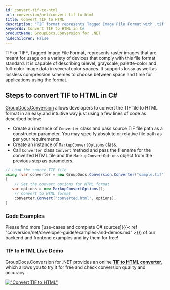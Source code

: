 ```yaml
---
id: convert-tif-to-html
url: conversion/net/convert-tif-to-html
title: Convert TIF to HTML
description: "TIF format represents Tagged Image File Format with .tif extension. Learn how to convert TIF to HTML file programmatically in C# language using GroupDocs.Conversion for .NET library."
keywords: Convert TIF to HTML in C#
productName: GroupDocs.Conversion for .NET
hideChildren: False
---
```


TIF or TIFF, Tagged Image File Format, represents raster images that are meant for usage on a variety of devices that comply with this file format standard. It is capable of describing bilevel, grayscale, palette-color and full-color image data in several color spaces. It supports lossy as well as lossless compression schemes to choose between space and time for applications using the format.

## Steps to convert TIF to HTML in C#

[GroupDocs.Conversion](https://products.groupdocs.com/conversion/net) allows developers to convert the TIF file to HTML format in an easy and intuitive way just using a few lines of code as described below:

* Create an instance of `Converter` class and pass source TIF file path as a constructor parameter. You may specify absolute or relative file path as per your requirements. 
* Create an instance of `MarkupConvertOptions` class.
* Call `Converter` class `Convert` method and pass the filename for the converted HTML file and the `MarkupConvertOptions` object from the previous step as parameters.

```csharp
// Load the source TIF file
using (var converter = new GroupDocs.Conversion.Converter("sample.tif"))
{
    // Set the convert options for HTML format
   var options = new MarkupConvertOptions();
    // Convert to HTML format
    converter.Convert("converted.html", options);
}
```

### Code Examples

Please find more [use-cases and complete C# sources]({{< ref "conversion/net/developer-guide/examples-and-demos.md" >}}) of our backend and frontend examples and try them for free!

### TIF to HTML Live Demo

GroupDocs.Conversion for .NET provides an online [**TIF to HTML converter**](https://products.groupdocs.app/conversion/tif-to-html), which allows you to try it for free and check conversion quality and accuracy.

[!["Convert TIF to HTML"](conversion/net/images/convert-to-html/convert-tif-to-html.png)](https://products.groupdocs.app/conversion/tif-to-html)